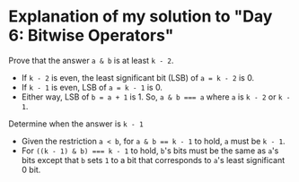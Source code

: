 # Explanation of my solution to "Day 6: Bitwise Operators"

Prove that the answer `a & b` is at least `k - 2`.
* If `k - 2` is even, the least significant bit (LSB) of `a = k - 2` is 0.
* If `k - 1` is even, LSB of `a = k - 1` is 0.
* Either way, LSB of `b = a + 1` is 1. So, `a & b === a` where `a` is `k - 2` or `k - 1`.

Determine when the answer is `k - 1`
* Given the restriction `a < b`, for `a & b == k - 1` to hold, `a` must be `k - 1`.
* For `((k - 1) & b) === k - 1` to hold, `b`'s bits must be the same as `a`'s bits except that `b` sets `1` to a bit that corresponds to `a`'s least significant 0 bit.
